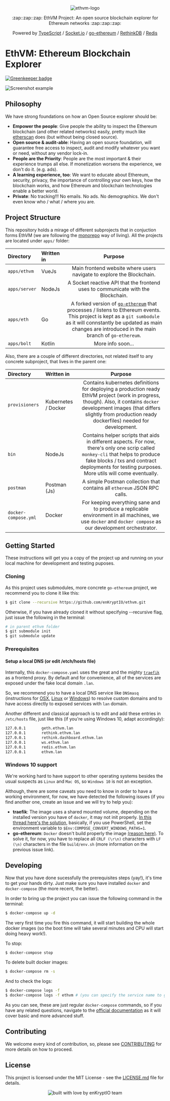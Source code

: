 <div align="center">
  <img src="https://raw.githubusercontent.com/enKryptIO/ethvm/master/.github/assets/logo.png" alt="ethvm-logo">
  <p>:zap::zap::zap: EthVM Project: An open source blockchain explorer for Ethereum networks :zap::zap::zap:</p>
  <p>Powered by <a href="https://www.typescriptlang.org/">TypeScript</a> / <a href="https://github.com/socketio/socket.io">Socket.io</a> / <a href="https://github.com/ethereum/go-ethereum">go-ethereum</a> / <a href="https://github.com/rethinkdb/rethinkdb">RethinkDB</a> / <a href="https://redis.io/topics/quickstart">Redis</a></p>
</div>

# EthVM: Ethereum Blockchain Explorer

[![Greenkeeper badge](https://badges.greenkeeper.io/niktrix/ethvm.svg)](https://greenkeeper.io/)

![Screenshot example](.github/assets/ethvm.png)

## Philosophy

We have strong foundations on how an Open Source explorer should be:

- **Empower the people**: Give people the ability to inspect the Ethereum blockchain (and other related networks) easily, pretty much like [etherscan](https://etherscan.io/) does (but without being closed source).
- **Open source & audit-able**: Having an open source foundation, will guarantee free access to inspect, audit and modify whatever you want or need, without any vendor lock-in.
- **People are the Priority**: People are the most important & their experience trumps all else. If monetization worsens the experience, we don't do it. (e.g. ads).
- **A learning experience, too**: We want to educate about Ethereum, security, privacy, the importance of controlling your own keys, how the blockchain works, and how Ethereum and blockchain technologies enable a better world.
- **Private**: No tracking!!! No emails. No ads. No demographics. We don't even know who / what / where you are.

## Project Structure

This repository holds a mirage of different subprojects that in conjuction forms EthVM (we are following the [monorepo](https://medium.com/@maoberlehner/monorepos-in-the-wild-33c6eb246cb9) way of living). All the projects are located under `apps/` folder:

| Directory               | Written in | Purpose                                                                                                                                                                                                                                                                     |
|:------------------------|:-----------|:---------------------------------------------------------------------------------------------------------------------------------------------------------------------------------------------------------------------------------------------------------------------------:|
| `apps/ethvm`            | VueJs      | Main frontend website where users navigate to explore the Blockchain.                                                                                                                                                                                                       |
| `apps/server`           | NodeJs     | A Socket reactive API that the frontend uses to communicate with the Blockchain.                                                                                                                                                                                            |
| `apps/eth`              | Go         | A forked version of [`go-ethereum`](https://github.com/enKryptIO/go-ethereum) that processes / listens to Ethereum events. This project is kept as a `git sumbodule` as it will connstantly be updated as main changes are introduced in the main branch of `go-ethereum`.  |
| `apps/bolt`             | Kotlin     | More info soon...                                                                                                                                                                                                                                                           |

Also, there are a couple of different directories, not related itself to any concrete subproject, that lives in the parent one:

| Directory               | Written in          | Purpose                                                                                                                                                                                                                                    |
|:------------------------|:--------------------|:--------------------------------------------------------------------------------------------------------------------------------------------------------------------------------------------------------------------------------------------:|
| `provisioners`          | Kubernetes / Docker | Contains kubernetes definitions for deploying a production ready EthVM project (work in progress, though). Also, it contains `docker` development images (that differs slightly from production ready dockerfiles) needed for development. |
| `bin`                   | NodeJs              | Contains helper scripts that aids in different aspects. For now, there's only one scrip called `monkey-cli` that helps to produce fake blocks / txs and contract deployments for testing purposes. More utils will come eventually.        |
| `postman`               | Postman (Js)        | A simple Postman collection that contains all `ethereum` JSON RPC calls.                                                                                                                                                                   |
| `docker-compose.yml`    | Docker              | For keeping everything sane and to produce a replicable environment in all machines, we use `docker` and `docker compose` as our development orchestrator.                                                                                 |

## Getting Started

These instructions will get you a copy of the project up and running on your local machine for development and testing puposes.

### Cloning

As this project uses submodules, more concrete `go-ethereum` project, we recommend you to clone it like this:

```sh
$ git clone --recursive https://github.com/enKryptIO/ethvm.git
```

Otherwise, if you have already cloned it without specifying --recursive flag, just issue the following in the terminal:

```sh
# in parent ethvm folder
$ git submodule init
$ git submodule update
```

### Prerequisites

#### Setup a local DNS (or edit /etch/hosts file)

Internally, this `docker-compose.yaml` uses the great and the mighty [`traefik`](https://traefik.io/) as a frontend proxy. By default and for convenience, all of the services are exposed under the fake local domain `.lan`.

So, we recommend you to have a local DNS service like `DNSmasq` (instructions for [OSX](https://gist.github.com/ogrrd/5831371), [Linux](https://wiki.archlinux.org/index.php/dnsmasq) or [Windows](http://www.orbitale.io/2017/12/05/setup-a-dnsmasq-equivalent-on-windows-with-acrylic.html)) to resolve custom domains and to have access directly to exposed services with `lan` domain.

Another different and classical approach is to edit and add these entries in `/etc/hosts` file, just like this (if you're using Windows 10, adapt accordingly):

```sh
127.0.0.1       geth.ethvm.lan
127.0.0.1       rethink.ethvm.lan
127.0.0.1       rethink.dashboard.ethvm.lan
127.0.0.1       ws.ethvm.lan
127.0.0.1       redis.ethvm.lan
127.0.0.1       ethvm.lan
```

### Windows 10 support

We're working hard to have support to other operating systems besides the usual suspects as `Linux` and `Mac OS`, so `Windows 10` is not an exception.

Although, there are some caveats you need to know in order to have a working environment, for now, we have detected the following issues (if you find another one, create an issue and we will try to help you):

- **traefik**: The image uses a shared mounted volume, depending on the installed version you have of `docker`, it may not init properly. [In this thread here's the solution](https://github.com/docker/for-win/issues/1829), basically, if you use PowerShell, set the environment variable to `$Env:COMPOSE_CONVERT_WINDOWS_PATHS=1`.
- **go-ethereum**: `Docker` doesn't build properly the image [(reason here)](https://github.com/ethereum/go-ethereum/issues/16828). To solve it, for now, you have to replace all `CRLF (\r\n)` characters with `LF (\n)` characters in the file `build/env.sh` (more information on the previous issue link).

## Developing

Now that you have done sucessfully the prerequisites steps (yay!), it's time to get your hands dirty. Just make sure you have installed `docker` and `docker-compose` (the more recent, the better).

In order to bring up the project you can issue the following command in the terminal:

```sh
$ docker-compose up -d
```

The very first time you fire this command, it will start building the whole docker images (so the boot time will take several minutes and CPU will start doing heavy work!).

To stop:

```sh
$ docker-compose stop
```

To delete built docker images:

```sh
$ docker-compose rm -s
```

And to check the logs:

```sh
$ docker-compose logs -f
$ docker-compose logs -f ethvm # (you can specify the service name to gather specific logs also)
```

As you can see, these are just regular `docker-compose` commands, so if you have any related questions, navigate to the [official documentation](https://docs.docker.com/compose/) as it will cover basic and more advanced stuff.

## Contributing

We welcome every kind of contribution, so, please see [CONTRIBUTING](.github/CONTRIBUTING.md) for more details on how to proceed.

## License

This project is licensed under the MIT License - see the [LICENSE.md](LICENSE.md) file for details.

<div align="center">
  <img src="https://forthebadge.com/images/badges/built-with-love.svg" alt="built with love by enKryptIO team" />
</div>
